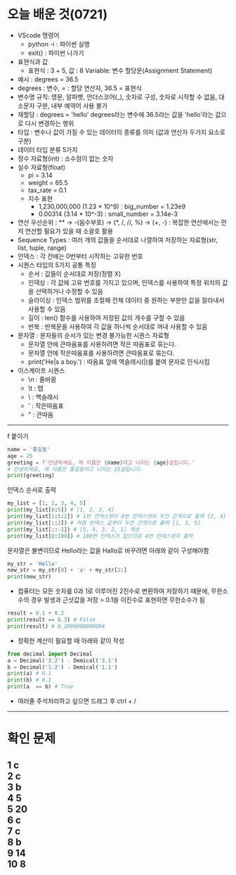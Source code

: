 # 오늘 배운 것(0721)
- VScode 명령어
  - python -i : 파이썬 실행
  - exit() : 파이썬 나가기
- 표현식과 값
  - 표현식 : 3 + 5, 값 : 8
Variable: 변수
할당문(Assignment Statement)
- 예시 : degrees = 36.5
- degrees : 변수, = : 할당 연산자, 36.5 = 표현식
- 변수명 규칙: 영문, 알파벳, 언더스코어(_), 숫자로 구성, 숫자로 시작할 수 없음, 대소문자 구분, 내부 예약어 사용 불가
- 재할당 : degrees = 'hello'
    degrees라는 변수에 36.5라는 값을 'hello'라는 값으로 다시 변경하는 행위
- 타입 : 변수나 값이 가질 수 있는 데이터의 종류를 의미 (값과 연산자 두가지 요소로 구분)
- 데이터 타입 분류 5가지
- 정수 자료형(int) : 소수점이 없는 숫자
- 실수 자료형(float)
  - pi = 3.14
  - weight = 65.5
  - tax_rate = 0.1
  - 지수 표현
     - 1,230,000,000 (1.23 * 10^9) : big_number = 1.23e9
     - 0.00314 (3.14 * 10^-3) : small_number = 3.14e-3
- 연산 우선순위 : ** → -(음수부호) → (*, /, //, %) → (+, -) : 복잡한 연산에서는 먼저 연산할 필요가 있을 때 소괄호 활용
- Sequence Types : 여러 개의 값들을 순서대로 나열하여 저장하는 자료형(str, list, tuple, range)
- 인덱스 : 각 칸에는 0번부터 시작하는 고유한 번호
- 시퀀스 타입의 5가지 공통 특징
  - 순서 : 값들이 순서대로 저장(정렬 X)
  - 인덱싱 : 각 값에 고유 번호를 가지고 있으며, 인덱스를 사용하여 특정 위치의 값을 선택하거나 수정할 수 있음
  - 슬라이싱 : 인덱스 범위를 조절해 전체 데이터 중 원하는 부분만 값을 잘라내서 사용할 수 있음
  - 길이 : len() 함수를 사용하여 저장된 값의 개수를 구할 수 있음
  - 반복 : 반복문을 사용하여 각 값을 하나씩 순서대로 꺼내 사용할 수 있음
- 문자열 : 문자들의 순서가 있는 변경 불가능한 시퀀스 자료형
  - 문자열 안에 큰따옴표를 사용하려면 작은 따옴표로 묶는다.
  - 문자열 안에 작은따옴표를 사용하려면 큰따옴표로 묶는다.
  - print('He|s a boy.') : 따옴표 앞에 역슬래시(|)를 붙여 문자로 인식시킴
 - 이스케이프 시퀀스
   - \n : 줄바꿈
   - \t : 탭
   - \\ : 백슬래시
   - \' : 작은따옴표
   - \" : 큰따옴  
---
   f 붙이기
```python
name = '홍길동'
age = 25
greeting = f'안녕하세요, 제 이름은 {name}이고 나이는 {age}살입니다.'
# 안녕하세요, 제 이름은 홍길동이고 나이는 25살입니다.
print(greeting)
```  
인덱스 순서로 출력
```python
my_list = [1, 2, 3, 4, 5]
print(my_list[0:5]) # [1, 2, 3, 4]
print(my_list[1:5:2]) # 1번 인덱스부터 4번 인덱스까지 두칸 간격으로 출력 [2, 4]
print(my_list[::2]) # 처음 인덱스 값부터 두칸 간격으로 출력 [1, 3, 5]
print(my_list[::-1]) # [5, 4, 3, 2, 1] 역순
print(my_list[0:100]) # 100번 인덱스가 없으므로 4번 인덱스까지 출력
```
문자열은 불변이므로 Hello라는 값을 Hallo로 바꾸려면 아래와 같이 구성해야함
```python
my_str = 'Hello'
new_str = my_str[0] + 'a' + my_str[2:]
print(new_str)
```
- 컴퓨터는 모든 숫자를 0과 1로 이루어진 2진수로 변환하여 저장하기 때문에, 무한소수의 경우 발생과 근삿값을 저장 > 0.1을 이진수로 표현하면 무한소수가 됨
```python
result = 0.1 + 0.2
print(result == 0.3) # False
print(result) # 0.3000000000004
```
- 정확한 계산이 필요할 때 아래와 같이 작성
```python
from decimal import Decimal
a = Decimal('3.2') - Demical('3.1')
b = Decimal('1.2') - Demical('1.1')
print(a) # 0.1
print(b) # 0.1
print(a  == b) # True
```
- 여러줄 주석처리하고 싶으면 드래그 후 ctrl + /
---
# 확인 문제  
1 c  
2 c  
3 b   
4 5  
5 20  
6 c  
7 c  
8 b  
9 14  
10 8
---